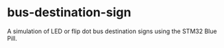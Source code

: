 # bus-destination-sign
A simulation of LED or flip dot bus destination signs using the STM32 Blue Pill.
